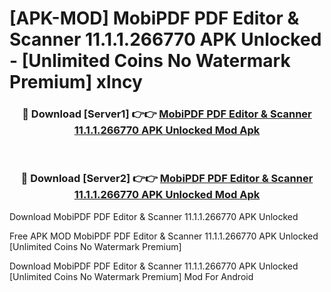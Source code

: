 # [APK-MOD] MobiPDF  PDF Editor & Scanner 11.1.1.266770 APK Unlocked - [Unlimited Coins No Watermark Premium] xlncy



<div align="center">
<h3>🔴 Download [Server1] 👉👉 <a href="https://momento.my/?title=MobiPDF__PDF_Editor_&_Scanner_11.1.1.266770_APK_Unlocked">MobiPDF  PDF Editor & Scanner 11.1.1.266770 APK Unlocked Mod Apk</a></h3><br>

<h3>🔴 Download [Server2] 👉👉 <a href="https://momento.my/?title=MobiPDF__PDF_Editor_&_Scanner_11.1.1.266770_APK_Unlocked">MobiPDF  PDF Editor & Scanner 11.1.1.266770 APK Unlocked Mod Apk</a></h3>
</div>



Download MobiPDF  PDF Editor & Scanner 11.1.1.266770 APK Unlocked 

Free APK MOD MobiPDF  PDF Editor & Scanner 11.1.1.266770 APK Unlocked [Unlimited Coins No Watermark Premium]

Download MobiPDF  PDF Editor & Scanner 11.1.1.266770 APK Unlocked [Unlimited Coins No Watermark Premium] Mod For Android
